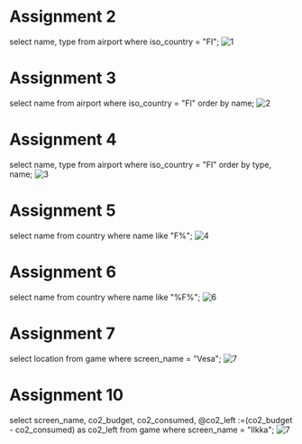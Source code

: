 # Assignment 2
select name, type from airport where iso_country = "FI";
![1](https://github.com/user-attachments/assets/0a9a8c26-9d57-4639-af09-16a10d73e0c0)

# Assignment 3
select name from airport where iso_country = "FI" order by name;
![2](https://github.com/user-attachments/assets/8ae7e66e-c08b-498f-ab2a-9f362d3f075c)

# Assignment 4
select name, type from airport where iso_country = "FI" order by type, name;
![3](https://github.com/user-attachments/assets/209240e7-44b0-47d3-b844-e169e92c7647)


# Assignment 5 
select name from country where name like "F%";
![4](https://github.com/user-attachments/assets/c885d9a7-bec1-4c3f-8cf4-a8188e4be82d)

# Assignment 6
select name from country where name like "%F%";
![6](https://github.com/user-attachments/assets/ede930e2-8ef1-4dc2-a146-92420ed35ca6)

# Assignment 7
select location from game where screen_name = "Vesa";
![7](https://github.com/user-attachments/assets/5bc82689-52d8-408c-8ccb-440051e8c362)

# Assignment 10
select screen_name, co2_budget, co2_consumed, @co2_left :=(co2_budget - co2_consumed) as co2_left from game where screen_name = "Ilkka";
![7](https://github.com/user-attachments/assets/641fc19e-b736-4f63-b718-ecd67dde2dd2)
